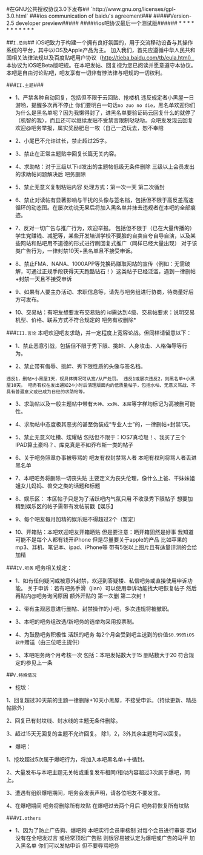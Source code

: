 <markdown>
#在GNU公共授权协议3.0下发布##
`http://www.gnu.org/licenses/gpl-3.0.html`
###ios communication of baidu's agreement###
#####Version-2.5 developer preview#####
#####ios吧协议最后一个测试版######
* * * * * * * * * * * 

##`I.总则`##
iOS吧致力于构建一个拥有良好氛围的，用于交流移动设备与其操作系统的平台，其中以iOS及Apple产品为主。
加入我们，首先应遵循中华人民共和国相关法律法规以及百度贴吧用户协议（http://tieba.baidu.com/tb/eula.html）
本协议为iOS吧Beta版吧规。在本吧发帖、回复视为您已阅读并愿意遵守本协议。
本吧是自由讨论贴吧，吧友享有一切非有悖法律与吧规的一切权利。

###`II.主题`###
*  1、严禁各种自动回复，包括但不限于云回贴、抢楼机
违反规定者小黑屋一日游哟，提醒多次再不停止 你们要明白一句话`no zuo no die`，黑名单欢迎你们 为什么是黑名单呢？因为我懒得封了，进黑名单要验证码云回复什么的就停了（机智的我），而且还可以继续发贴不受禁言限制哒哒哒。众吧友发现云回复欢迎@吧务举报，属实奖励肥皂一枚（自己一边玩去，恕不奉陪

* 2、小尾巴不允许过长，禁止超过25字。

* 3、禁止在正常主题贴中回复长篇无关内容。

* 4、求助帖：对于三级以下id发出的主题帖低级无条件删除 三级以上会员发出的求助帖问题解决后 吧务删除

* 5、禁止无意义复制粘贴内容
处理方式：第一次一天 第二次循封

* 6、禁止对读帖有显著影响与干扰的头像与签名档，包括但不限于高反差高速循环的动态图。在屡次劝说无果后将加入黑名单并抹去违规者在本吧的全部痕迹。

* 7、反对一切广告与推广行为，欢迎举报。
包括但不限于（已在大量传播的）学生党赚钱、减肥等，某些开发培训学校不要脸的自卖自夸自导自演，以及某些网站和贴吧用不道德的形式进行刷回复式推广（同样已经大量出现）
对于该类广告行为，一律封禁10天+黑名单且不接受申诉。

* 8、禁止FMA、NANA、1000APP等兑换码赚取网站的宣传（例如：无需破解，可通过正规手段获得天天跑酷钻石！）这类帖子已经泛滥，遇到一律删帖+封禁一天且不接受申诉

* 9、如果有人要主办活动、求职信息等，请先与吧务组进行协商，待商量好后方可发布。

* 10、交易帖：有吧友想要发布交易贴的 id需达到4级、交易帖要求：说明交易机型、价格、联系方式不符合规定的 吧务有权删除* 

###`III.言论`
本吧欢迎吧友求助，并一定程度上宽容论战。但同样请留意以下：

* 1、禁止恶意引战，包括但不限于秀下限、挑衅、人身攻击、人格侮辱等行为。

* 2、禁止带有侮辱、挑衅、秀下限性质的头像与签名档。

`违反1，删帖+小黑屋1天，视具体情况可从宽/从严处罚。
违反1或屡次违反2，则黑名单+小黑屋10天。
吧务有权在发出通知24小时后清理版面内的低质量帖子，包括水帖、无意义骂战、不具有普遍意义或已成为日经的求助帖等。`

* 3、求助帖以及一般主题帖中带有`大神`、`xx狗`、`本屌`等字样均标记为高被删可能性。

* 4、求助帖中态度极其恶劣的甚至伪装成“专业人士”的，一律删帖+封禁1天。

* 5、禁止无意义吐槽、炫耀帖
包括但不限于：IOS7真垃圾！、我买了三个IPAD算土豪吗？、库克真是不如乔布斯一类的帖子

* 6、关于吧务照章办事被辱骂的 吧友有权封禁骂人者 本吧有权利将骂人者丢进黑名单

* 7、本吧吧务将删除一切丧失贴 主要定义为丧失伦理，像什么上爸、干妹妹姐姐女儿妈妈、兽交之类的话题和标题

* 8、娱乐区： 本区帖子只是为了活跃吧内气氛只用 不收录秀下限帖子 想要加精到娱乐区的帖子需带有发帖前戳【娱乐】

* 9、每个吧友每月加精的娱乐贴不得超过2个（暂定）

* 10、开箱贴：本吧欢迎吧友开箱晒贴 但是要注意：晒开箱固然是好事 我知道可能不是每个人都有钱开iPhone 但是尽量要关于apple的产品 比如苹果的mp3、耳机、笔记本、ipad、iPhone等 带有5张以上图片且有适量评测的会给加精

###`IV.吧务`
吧务相关规定：
* 1、如有任何疑问或被意外封禁，欢迎到答疑楼、私信吧务或直接使用申诉功能。
关于申诉：若有吧务手滑（jian）可以使用申诉功能找大吧恢复帖子 然后再贴内@吧务询问原因
额外开贴的 第一次删 第二次封！

* 2、带有主观恶意进行删帖、封禁操作的小吧，多次违规将被撤职。

* 3、本吧的吧务组改选/新吧务的选举均采用投票制。

* 4、为鼓励吧务积极性 活跃的吧务 每2个月会受到吧主送到的价值`$0.99的iOS软件`赠送（由三位吧主提供）

* 5、本吧吧务两个月考核一次 包括：本吧发帖数大于15 删帖数大于20 符合规定的参见上一条

##`V.特殊情况`
* 挖坟：

1、回复超过30天前的主题一律删除+10天小黑屋，不接受申诉。（持续更新、精品帖除外）

2、回复已有封坟线、封水线的主题无条件删除。

3、超过15天无回复的主题不允许回复。
除1，2，3外其余主题均可以回复。

* 爆吧：

1、挖坟超过5次属于爆吧行为，将加入本吧黑名单+十循封。

2、大量发布与本吧主题无关帖或重复发布相同/相似内容超过3次属于爆吧，同上。

3、遭遇有组织爆吧期间，吧务会发表声明，请各位吧友不要发言。

4、在爆吧期间 吧务将删除所有坟贴 在爆吧过去两个月后 吧务将恢复所有坟贴

###`VI.others`
* 1、因为了防止广告狗、爆吧狗 本吧实行会员审核制 对每个会员进行审查 若id没有在全吧发过言 或经常顶起广告贴 则很容易被认定为爆吧或广告的马甲 加入黑名单 你们可以发帖申诉 但不要辱骂吧务

